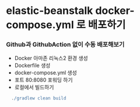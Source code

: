 # elastic-beanstalk docker-compose.yml 로 배포하기

### Github과 GithubAction 없이 수동 배포해보기
- Docker 아마존 리눅스2 환경 생성
- Dockerfile 생성
- docker-compose.yml 생성
- 포트 80:8080 포워딩 하기
- 로컬에서 빌드하기
```gradle
  ./gradlew clean build
```